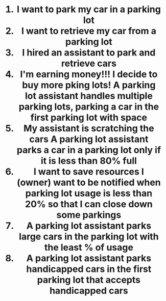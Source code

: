 <h1 align="center"><ol>
    <li>I want to park my car in a parking lot</li>
    <li>I want to retrieve my car from a parking lot</li>
    <li>I hired an assistant to park and retrieve cars</li>
    <li>I'm earning money!!!
    I decide to buy more pking lots!
    A parking lot assistant handles multiple parking lots, parking a car in the first parking lot with space
    </li>
    <li>My assistant is scratching the cars
    A parking lot assistant parks a car in a parking lot only if it is less than 80% full
    </li>
    <li>I want to save resources
    I (owner) want to be notified when parking lot usage is less than 20% so that I can close down some parkings
    </li>
    <li>A parking lot assistant parks large cars in the parking lot with the least % of usage</li>
    <li>A parking lot assistant parks handicapped cars in the first parking lot that accepts handicapped cars</li>
</ol> </h1> <br>
